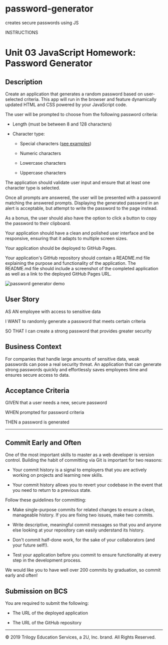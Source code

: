 # password-generator

creates secure passwords using JS

INSTRUCTIONS

# Unit 03 JavaScript Homework: Password Generator

## Description

Create an application that generates a random password based on user-selected criteria. This app will run in the browser and feature dynamically updated HTML and CSS powered by your JavaScript code.

The user will be prompted to choose from the following password criteria:

- Length (must be between 8 and 128 characters)

- Character type:

  - Special characters ([see examples](https://www.owasp.org/index.php/Password_special_characters))

  - Numeric characters

  - Lowercase characters

  - Uppercase characters

The application should validate user input and ensure that at least one character type is selected.

Once all prompts are answered, the user will be presented with a password matching the answered prompts. Displaying the generated password in an alert is acceptable, but attempt to write the password to the page instead.

As a bonus, the user should also have the option to click a button to copy the password to their clipboard.

Your application should have a clean and polished user interface and be responsive, ensuring that it adapts to multiple screen sizes.

Your application should be deployed to GitHub Pages.

Your application's GitHub repository should contain a README.md file explaining the purpose and functionality of the application. The README.md file should include a screenshot of the completed application as well as a link to the deployed GitHub Pages URL.

![password generator demo](./Assets/03-JavaScript-homework-demo.png)

## User Story

AS AN employee with access to sensitive data

I WANT to randomly generate a password that meets certain criteria

SO THAT I can create a strong password that provides greater security

## Business Context

For companies that handle large amounts of sensitive data, weak passwords can pose a real security threat. An application that can generate strong passwords quickly and effortlessly saves employees time and ensures secure access to data.

## Acceptance Criteria

GIVEN that a user needs a new, secure password

WHEN prompted for password criteria

THEN a password is generated

---

## Commit Early and Often

One of the most important skills to master as a web developer is version control. Building the habit of committing via Git is important for two reasons:

- Your commit history is a signal to employers that you are actively working on projects and learning new skills.

- Your commit history allows you to revert your codebase in the event that you need to return to a previous state.

Follow these guidelines for committing:

- Make single-purpose commits for related changes to ensure a clean, manageable history. If you are fixing two issues, make two commits.

- Write descriptive, meaningful commit messages so that you and anyone else looking at your repository can easily understand its history.

- Don't commit half-done work, for the sake of your collaborators (and your future self!).

- Test your application before you commit to ensure functionality at every step in the development process.

We would like you to have well over 200 commits by graduation, so commit early and often!

## Submission on BCS

You are required to submit the following:

- The URL of the deployed application

- The URL of the GitHub repository

---

© 2019 Trilogy Education Services, a 2U, Inc. brand. All Rights Reserved.
